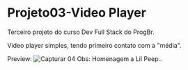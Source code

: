 # Projeto03-Video Player
 Terceiro projeto do curso Dev Full Stack do ProgBr.

Video player simples, tendo primeiro contato com a "média".

Preview:
![Capturar 04](https://user-images.githubusercontent.com/102916535/167664832-f5d4b8b9-c476-4dc7-b2de-c3f54628740e.JPG)
Obs: Homenagem a Lil Peep..
